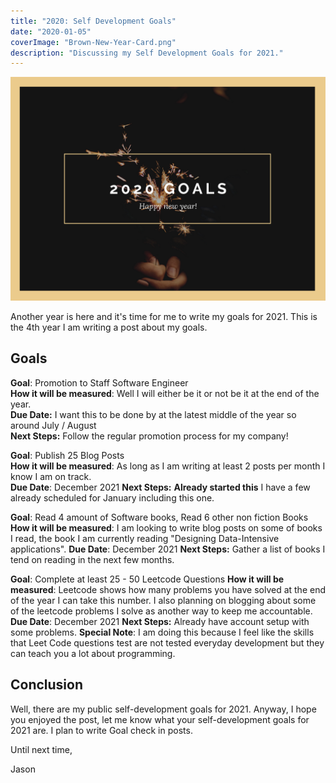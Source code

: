 ```yaml
---
title: "2020: Self Development Goals"
date: "2020-01-05"
coverImage: "Brown-New-Year-Card.png"
description: "Discussing my Self Development Goals for 2021."
---
```


![Cover Image](./images/Brown-New-Year-Card.png)

Another year is here and it's time for me to write my goals for 2021. This is the 4th year I am writing a post about my goals.

## Goals

**Goal**: Promotion to Staff Software Engineer  
**How it will be measured**: Well I will either be it or not be it at the end of the year.  
**Due Date:** I want this to be done by at the latest middle of the year so around July / August  
**Next Steps:** Follow the regular promotion process for my company!

**Goal**: Publish 25 Blog Posts  
**How it will be measured**: As long as I am writing at least 2 posts per month I know I am on track.  
**Due Date**: December 2021
**Next Steps:** **Already started this** I have a few already scheduled for January including this one.

**Goal**: Read 4 amount of Software books, Read 6 other non fiction Books
**How it will be measured**: I am looking to write blog posts on some of books I read, the book I am currently reading "Designing Data-Intensive applications".
**Due Date**: December 2021
**Next Steps:** Gather a list of books I tend on reading in the next few months.

**Goal**: Complete at least 25 - 50 Leetcode Questions
**How it will be measured**: Leetcode shows how many problems you have solved at the end of the year I can take this number. I also planning on blogging about some of the leetcode problems I solve as another way to keep me accountable.
**Due Date**: December 2021
**Next Steps:** Already have account setup with some problems.
**Special Note**: I am doing this because I feel like the skills that Leet Code questions test are not tested everyday development but they can teach you a lot about programming.

## Conclusion

Well, there are my public self-development goals for 2021. Anyway, I hope you enjoyed the post, let me know what your self-development goals for 2021 are. I plan to write Goal check in posts.

Until next time,

Jason
